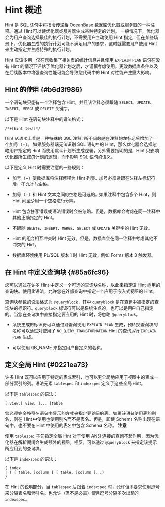 Hint 概述 
============================



Hint 是 SQL 语句中将指令传递给 OceanBase 数据库优化器或服务器的一种注释。通过 Hint 可以使优化器或服务器生成某种特定的计划。 一般情况下，优化器会为用户查询选择最佳的执行计划，不需要用户主动使用 Hint 指定，但在某些场景下，优化器生成的执行计划可能不满足用户的要求，这时就需要用户使用 Hint 来主动指定并生成特殊的执行计划。

Hint 应该少用，仅在您收集了相关表的统计信息并且使用 `EXPLAIN PLAN` 语句在没有 Hint 的情况下评估了优化器计划之后，才谨慎考虑使用。更改数据库条件以及在后续版本中增强查询性能可能会导致您代码中的 Hint 对性能产生重大影响。

Hint 的使用 {#b6d3f986}
--------------------

一个语句块只能有一个注释包含 Hint，并且该注释必须跟随 `SELECT`、`UPDATE`、`INSERT`、`MERGE` 或 `DELETE` 关键字。

以下是 Hint 在语句块注释中的语法格式：

    /*+[hint text]*/



Hint 从语法上看是一种特殊的 SQL 注释, 所不同的是在注释的左标记后增加了一个加号（+）。 如果服务器端无法识别 SQL 语句中的 Hint，那么优化器会选择忽略用户指定的 Hint 而使用默认计划所生成逻辑。另外需要指明的是，Hint 只影响优化器所生成的计划的逻辑，而不影响 SQL 语句的语义。

以下是定义 Hint 时需要注意的一些规则：

* 加号（+）使数据库将注释解释为 Hint 列表。加号必须紧跟在注释左标记符后，不允许有空格。

  

* 加号（+）和 Hint 文本之间的空格是可选的。如果注释中包含多个 Hint，则 Hint 间至少用一个空格进行分隔。

  

* Hint 包含拼写错误或语法错误时会被忽略。但是，数据库会考虑在同一注释中其他正确指定的 Hint。

  

* 不跟随 `DELETE`、`INSERT`、`MERGE`、`SELECT` 或 `UPDATE` 关键字的 Hint 无效。

  

* Hint 的组合相互冲突时 Hint 无效。但是，数据库会在同一注释中考虑其他不冲突的 Hint。

  

* 数据库环境使用 PL/SQL 版本 1 时 Hint 无效，例如 Forms 版本 3 触发器。

  




在 Hint 中定义查询块 {#85a6fc96}
-------------------------

您可以通过在许多 Hint 中定义一个可选的查询块名称，以此来指定该 Hint 适用的查询块。使用此语法，允许您在外部查询中指定一个应用于嵌入式视图的 Hint。

查询块参数的语法格式为 `@queryblock`，其中 `queryblock` 是在查询中被指定的查询块的标识符。`queryblock` 标识符可以是系统生成的，也可以是用户自己指定的。当您在查询块中直接指定要应用的 Hint 时，将忽略 `@queryblock`。

* 系统生成的标识符可以通过对查询使用 `EXPLAIN PLAN` 生成，预转换查询块的名称可以通过对使用了 `NO_QUERY_TRANSFORMATION` Hint 的查询运行 `EXPLAIN PLAN` 生成。

  

* 可以使用 QB_NAME 来指定用户自定义的名称。

  




定义全局 Hint {#0221ea73}
---------------------

许多 Hint 既可以应用于特定的表或索引，也可以更全局地应用于视图中的表或一部分索引的列。语法元素 `tablespec` 和 `indexspec` 定义了这些全局 Hint。

以下是 `tablespec` 的语法：

    [ view.[ view. ]... ]table



您必须完全按照在语句中显示的方式来指定要访问的表。如果该语句使用表的别名，则在 Hint 中使用也使用别名而不是表名。但是，即使 Schema 名称出现在语句中，也不要在 Hint 中使用的表名中包含 Schema 名称。
**注意**



使用 `tablespec` 子句指定全局 Hint 对于使用 ANSI 连接的查询不起作用，因为优化器在解析期间会生成额外的视图。相反，可以通过 `@queryblock` 来指定该提示所应用到的查询块。

以下是 `indexspec` 的语法：

    { index
    | ( [ table. ]column [ [ table. ]column ]...)
    }



在 Hint 的说明部分，当 `tablespec` 后跟着 `indexspec` 时，允许但不要求使用逗号来分隔表名和索引名。也允许（但不是必需）使用逗号分隔多次出现的 `indexspec`。
